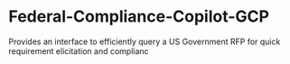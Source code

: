 # Federal-Compliance-Copilot-GCP
Provides an interface to efficiently query a US Government RFP for quick requirement elicitation and complianc
